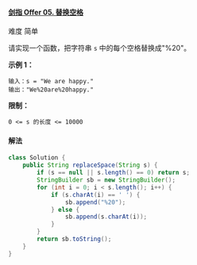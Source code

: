 #### [剑指 Offer 05. 替换空格](https://leetcode-cn.com/problems/ti-huan-kong-ge-lcof/)

难度 简单

请实现一个函数，把字符串 `s` 中的每个空格替换成"%20"。

 

**示例 1：**

```
输入：s = "We are happy."
输出："We%20are%20happy."
```

 

**限制：**

```
0 <= s 的长度 <= 10000
```

#### 解法

```java
class Solution {
    public String replaceSpace(String s) {
        if (s == null || s.length() == 0) return s;
        StringBuilder sb = new StringBuilder();
        for (int i = 0; i < s.length(); i++) {
            if (s.charAt(i) == ' ') {
                sb.append("%20");
            } else {
                sb.append(s.charAt(i));
            }
        }
        return sb.toString();
    }
}
```

